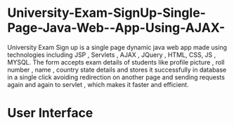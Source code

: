 # University-Exam-SignUp-Single-Page-Java-Web--App-Using-AJAX-
University Exam Sign up is a single page dynamic java web app made using technologies including  JSP ,  Servlets , AJAX , JQuery , HTML, CSS, JS  ,  MYSQL.  The form accepts exam details of students like profile picture  , roll number , name  , country state  details and stores it successfully in database in a single click  avoiding redirection on another page and sending requests again and again to servlet , which makes it faster and efficient.
# User Interface

